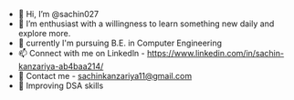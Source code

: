 - 👋 Hi, I’m @sachin027
- 👀 I’m enthusiast with a willingness to learn something new daily and explore more.
- 🌱 currently I'm pursuing B.E. in Computer Engineering  
- 📫  Connect with me on Linkedln - https://www.linkedin.com/in/sachin-kanzariya-ab4baa214/
- :email: Contact me - sachinkanzariya11@gmail.com
- :dart: Improving DSA skills

<!---
sachin027/sachin027 is a ✨ special ✨ repository because its `README.md` (this file) appears on your GitHub profile.
You can click the Preview link to take a look at your changes.
--->
